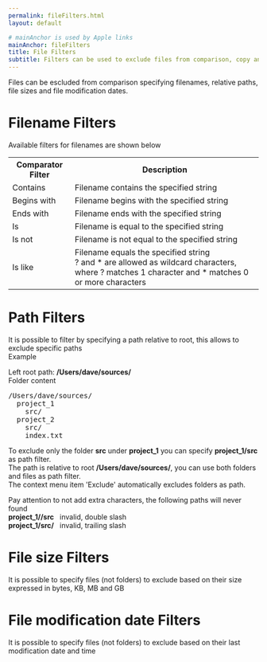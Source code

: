 ```yaml
---
permalink: fileFilters.html
layout: default

# mainAnchor is used by Apple links
mainAnchor: fileFilters
title: File Filters
subtitle: Filters can be used to exclude files from comparison, copy and delete actions
---
```


Files can be escluded from comparison specifying filenames, relative paths, file sizes and file modification dates.

# Filename Filters

Available filters for filenames are shown below

<table class="bordered">
<tr>
<th>Comparator Filter</th>
<th>Description</th>
</tr>
<tr>
<td>Contains</td>
<td>Filename contains the specified string</td>
</tr>
<tr>
<td>Begins with</td>
<td>Filename begins with the specified string</td>
</tr>
<tr>
<td>Ends with</td>
<td>Filename ends with the specified string</td>
</tr>
<tr>
<td>Is</td>
<td>Filename is equal to the specified string</td>
</tr>
<tr>
<td>Is not</td>
<td>Filename is not equal to the specified string</td>
</tr>
<tr>
<td>Is like</td>
<td>Filename equals the specified string
<br/>? and * are allowed as wildcard characters, where ? matches 1 character and * matches 0 or more characters</td>
</tr>
</table>

# Path Filters

It is possible to filter by specifying a path relative to root, this allows to exclude specific paths  
Example  

Left root path: <strong>/Users/dave/sources/</strong>  
Folder content  
<pre>
/Users/dave/sources/
&nbsp;&nbsp;project_1
&nbsp;&nbsp;&nbsp;&nbsp;src/
&nbsp;&nbsp;project_2
&nbsp;&nbsp;&nbsp;&nbsp;src/
&nbsp;&nbsp;&nbsp;&nbsp;index.txt
</pre>
To exclude only the folder <strong>src</strong> under <strong>project_1</strong> you can specify <strong>project_1/src</strong> as path filter.  
The path is relative to root <strong>/Users/dave/sources/</strong>, you can use both folders and files as path filter.  
The context menu item 'Exclude' automatically excludes folders as path.  

Pay attention to not add extra characters, the following paths will never found  
<strong>project_1//src</strong>&nbsp;&nbsp;&nbsp;invalid, double slash  
<strong>project_1/src/</strong>&nbsp;&nbsp;&nbsp;invalid, trailing slash  


# File size Filters

It is possible to specify files (not folders) to exclude based on their size expressed in bytes, KB, MB and GB

# File modification date Filters

It is possible to specify files (not folders) to exclude based on their last modification date and time

